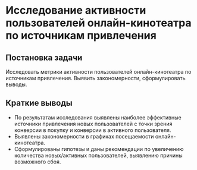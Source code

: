 # Исследование активности пользователей онлайн-кинотеатра по источникам привлечения


## Постановка задачи

Исследовать метрики активности пользователей онлайн-кинотеатра по источникам привлечения. Выявить закономерности, сформулировать выводы.

## Краткие выводы

- По результатам исследования выявлены наиболее эффективные источники привлечения новых пользователей с точки зрения конверсии в покупку и конверсии в активного пользователя.
- Выявлены закономерности в графиках посещаемости онлайн-кинотеатра.
- Сформулированы гипотезы и даны рекомендации по увеличению количества новых/активных пользователей, выявлению причины возможного сбоя.
